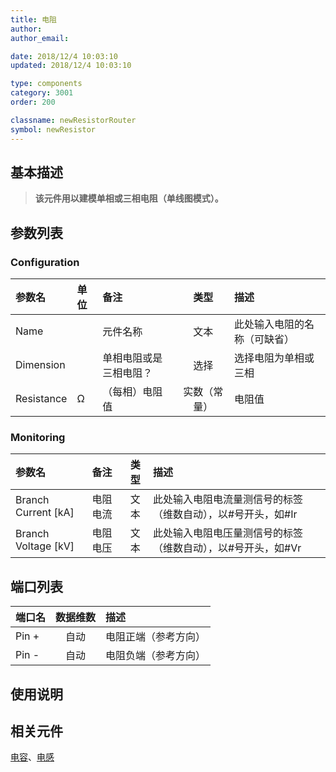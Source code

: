 ```yaml
---
title: 电阻
author: 
author_email:

date: 2018/12/4 10:03:10
updated: 2018/12/4 10:03:10

type: components
category: 3001
order: 200

classname: newResistorRouter
symbol: newResistor
---
```

## 基本描述


> **该元件用以建模单相或三相电阻（单线图模式）。**

## 参数列表
### Configuration
| 参数名 | 单位 | 备注 | 类型 | 描述 |
| :--- | :--- | :--- | :--: | :--- |
| Name |  | 元件名称 | 文本 | 此处输入电阻的名称（可缺省） |
| Dimension |  | 单相电阻或是三相电阻？ | 选择 | 选择电阻为单相或三相 |
| Resistance | Ω | （每相）电阻值 | 实数（常量） | 电阻值 |

### Monitoring
| 参数名 | 备注 | 类型 | 描述 |
| :--- | :--- | :--: | :--- |
| Branch Current \[kA\] | 电阻电流 | 文本 | 此处输入电阻电流量测信号的标签（维数自动），以#号开头，如#Ir |
| Branch Voltage \[kV\] | 电阻电压 | 文本 | 此处输入电阻电压量测信号的标签（维数自动），以#号开头，如#Vr |


## 端口列表

| 端口名 | 数据维数 | 描述 |
| :--- | :--:  | :--- |
| Pin + | 自动 |电阻正端（参考方向）|
| Pin - | 自动 |电阻负端（参考方向）|

## 使用说明



## 相关元件

[电容](compnewCapacitorRouter.md)、[电感](compnewInductorRouter.md)
